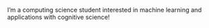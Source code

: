 I’m a computing science student interested in machine learning and applications with cognitive science!
<!---
borbinaround/borbinaround is a ✨ special ✨ repository because its `README.md` (this file) appears on your GitHub profile.
You can click the Preview link to take a look at your changes.
--->

